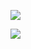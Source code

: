 ![](https://github-readme-stats.vercel.app/api?username=VixiaID&theme=nightowl&hide_border=false&include_all_commits=false&count_private=false)

[![](https://visitcount.itsvg.in/api?id=VixiaID&color=11&icon=8&pretty=true)](https://visitcount.itsvg.in)
